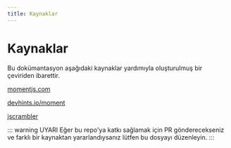 ```yaml
---
title: Kaynaklar
---
```


# Kaynaklar

Bu dokümantasyon aşağıdaki kaynaklar yardımıyla oluşturulmuş bir çeviriden ibarettir.

[momentjs.com](https://momentjs.com/)

[devhints.io/moment](https://devhints.io/moment)

[jscrambler](https://blog.jscrambler.com/a-momentjs-in-time/)

::: warning UYARI
Eğer bu repo'ya katkı sağlamak için PR gönderecekseniz ve farklı bir kaynaktan yararlandıysanız lütfen bu dosyayı düzenleyin.
:::